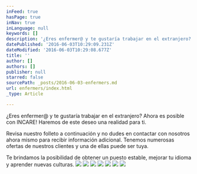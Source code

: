 ```yaml
---
inFeed: true
hasPage: true
inNav: true
inLanguage: null
keywords: []
description: '¿Eres enfermer@ y te gustaría trabajar en el extranjero? Ahora es posible con INCARE! Haremos de este deseo una realidad para ti. '
datePublished: '2016-06-03T10:29:09.231Z'
dateModified: '2016-06-03T10:29:08.677Z'
title: ''
author: []
authors: []
publisher: null
starred: false
sourcePath: _posts/2016-06-03-enfermers.md
url: enfermers/index.html
_type: Article

---
```

¿Eres enfermer@ y te gustaría trabajar en el extranjero? Ahora es posible con INCARE! Haremos de este deseo una realidad para ti. 

Revisa nuestro folleto a continuación y no dudes en contactar con nosotros ahora mismo para recibir información adicional. Tenemos numerosas ofertas de nuestros clientes y una de ellas puede ser tuya. 

Te brindamos la posibilidad de obtener un puesto estable, mejorar tu idioma y aprender nuevas culturas. ![](https://the-grid-user-content.s3-us-west-2.amazonaws.com/62ce5b9b-e519-433f-b089-6f06b5b3072d.jpg)
![](https://the-grid-user-content.s3-us-west-2.amazonaws.com/ca5aba09-8595-4cbb-8b68-6fb875017794.jpg)
![](https://the-grid-user-content.s3-us-west-2.amazonaws.com/f6ad422a-b0a2-4cad-b7e2-1baa391034f9.jpg)
![](https://the-grid-user-content.s3-us-west-2.amazonaws.com/a5b0eb24-8b6c-4a66-81a6-7a12fd16667b.jpg)
![](https://the-grid-user-content.s3-us-west-2.amazonaws.com/edabefff-b09a-45a4-9435-4ff837e66e2c.jpg)
![](https://the-grid-user-content.s3-us-west-2.amazonaws.com/a424f2ab-013e-4fdd-b8ba-e77b01f3703c.jpg)
![](https://the-grid-user-content.s3-us-west-2.amazonaws.com/a96c9b47-cb8e-4334-88fe-9fbc0bd88a40.jpg)